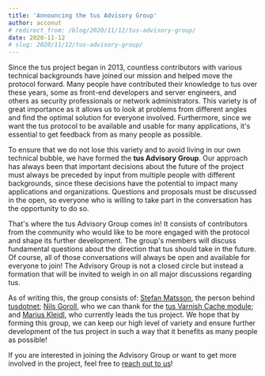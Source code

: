 ```yaml
---
title: 'Announcing the tus Advisory Group'
author: acconut
# redirect_from: /blog/2020/11/12/tus-advisory-group/
date: 2020-11-12
# slug: 2020/11/12/tus-advisory-group/
---
```


Since the tus project began in 2013, countless contributors with various technical backgrounds have joined our mission and helped move the protocol forward. Many people have contributed their knowledge to tus over these years, some as front-end developers and server engineers, and others as security professionals or network administrators. This variety is of great importance as it allows us to look at problems from different angles and find the optimal solution for everyone involved. Furthermore, since we want the tus protocol to be available and usable for many applications, it's essential to get feedback from as many people as possible.

To ensure that we do not lose this variety and to avoid living in our own technical bubble, we have formed the **tus Advisory Group**. Our approach has always been that important decisions about the future of the project must always be preceded by input from multiple people with different backgrounds, since these decisions have the potential to impact many applications and organizations. Questions and proposals must be discussed in the open, so everyone who is willing to take part in the conversation has the opportunity to do so.

That's where the tus Advisory Group comes in! It consists of contributors from the community who would like to be more engaged with the protocol and shape its further development. The group's members will discuss fundamental questions about the direction that tus should take in the future. Of course, all of those conversations will always be open and available for everyone to join! The Advisory Group is not a closed circle but instead a formation that will be invited to weigh in on all major discussions regarding tus.

As of writing this, the group consists of: [Stefan Matsson](https://github.com/smatsson), the person behind [tusdotnet](https://github.com/tusdotnet/tusdotnet); [Nils Goroll](https://github.com/nigoroll), who we can thank for the [tus Varnish Cache module](https://code.uplex.de/uplex-varnish/libvmod-tus); and [Marius Kleidl](https://github.com/Acconut), who currently leads the tus project. We hope that by forming this group, we can keep our high level of variety and ensure further development of the tus project in such a way that it benefits as many people as possible!

If you are interested in joining the Advisory Group or want to get more involved in the project, feel free to [reach out to us](/support.html)!
